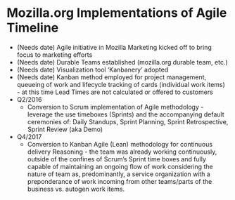 # Mozilla.org Implementations of Agile Timeline

* (Needs date) Agile initiative in Mozilla Marketing kicked off to bring focus to marketing efforts
* (Needs date) Durable Teams established (mozilla.org durable team, etc.)
* (Needs date) Visualization tool ‘Kanbanery’ adopted
* (Needs date) Kanban method employed for project management, queueing of work and lifecycle tracking of cards (individual work items) - at this time Lead Times are not calculated or offered to customers
* Q2/2016 
   * Conversion to Scrum implementation of Agile methodology - leverage the use timeboxes (Sprints) and the accompanying default ceremonies of: Daily Standups, Sprint Planning, Sprint Retrospective, Sprint Review (aka Demo)
* Q4/2017 
   * Conversion to Kanban Agile (Lean) methodology for continuous delivery
Reasoning - the team was already working continuously, outside of the confines of Scrum’s Sprint time boxes and fully capable of maintaining an ongoing flow of work considering the nature of team as, predominantly, a service organization with a preponderance of work incoming from other teams/parts of the business vs. autogen work items.
